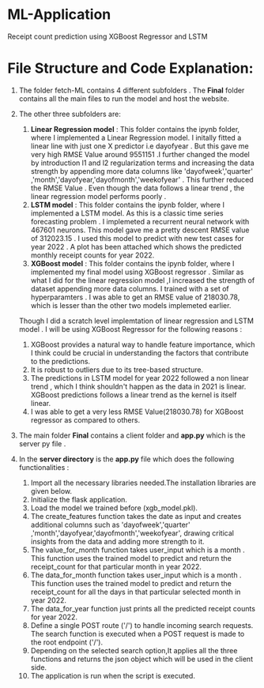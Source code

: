 # ML-Application
Receipt count prediction using XGBoost Regressor and LSTM
# File Structure and Code Explanation:
1. The folder fetch-ML contains 4 different subfolders . The **Final** folder contains all the main files to run the model and host the website.
2. The other three subfolders are:
   1. **Linear Regression model** : This folder contains the ipynb folder, where I implemented a Linear Regression model. I initally fitted a linear line with just one X 
      predictor i.e dayofyear . But this gave me very high RMSE Value around  9551151 .I further changed the model by introduction l1 and l2 regularization terms and              increasing the data strength by appending more data columns like 'dayofweek','quarter' ,'month','dayofyear,'dayofmonth','weekofyear' . This further reduced the RMSE         Value . Even though the data follows a linear trend , the linear regression model performs poorly .
   2. **LSTM model** : This folder contains the ipynb folder, where I implemented a LSTM model. As this is a classic time series forecasting problem . I implemeted a              recurrent neural network with 467601 neurons. This model gave me a pretty descent RMSE value of 312023.15 . I used this model to predict with new test cases                 for year 2022 . A plot has been attached which shows the predicted monthly receipt counts for year 2022.
   3. **XGBoost model** : This folder contains the ipynb folder, where I implemented my final model using XGBoost regressor . Similar as what I did for the linear                 regression model ,I increased the strength of dataset appending more data columns. I trained with a set of hyperparamters . I was able to get an RMSE value of               218030.78, which is lesser than the other two models implemeted earlier.

   Though I did a scratch level implemtation of linear regression and LSTM model . I will be using XGBoost Regressor for the following reasons :
      1. XGBoost provides a natural way to handle feature importance, which I think could be crucial in understanding the factors that contribute to the predictions.
      2. It is robust to outliers due to its tree-based structure.
      3. The predictions in LSTM model for year 2022 followed a non linear trend , which I think shouldn't happen as the data in 2021 is linear. XGBoost predictions follows          a linear trend as the kernel is itself linear.
      4. I was able to get a very less RMSE Value(218030.78) for XGBoost regressor as compared to others.
       
3. The main folder **Final** contains a client folder and **app.py** which is the server py file .

4. In the **server directory** is the **app.py** file which does the following functionalities :
   1. Import all the necessary libraries needed.The installation libraries are given below.
   2. Initialize the flask application.
   3. Load the model we trained before (xgb_model.pkl).
   4. The create_features function takes the date as input and creates additional columns such as 'dayofweek','quarter' ,'month','dayofyear,'dayofmonth','weekofyear',             drawing critical insights from the data and adding more strength to it.
   5. The value_for_month function takes user_input which is a month . This function uses the trained model to predict and return the receipt_count for that particular            month in year 2022.
   6. The data_for_month function takes user_input which is a month . This function uses the trained model to predict and return the receipt_count for all the days in that        particular selected month in year 2022.
   7. The data_for_year function just prints all the predicted receipt counts for year 2022.
   8. Define a single POST route ('/') to handle incoming search requests. The search function is executed when a POST request is made to the root endpoint ('/').
   9. Depending on the selected search option,It applies all the three functions and returns the json object which will be used in the client side.
   10. The application is run when the script is executed.

